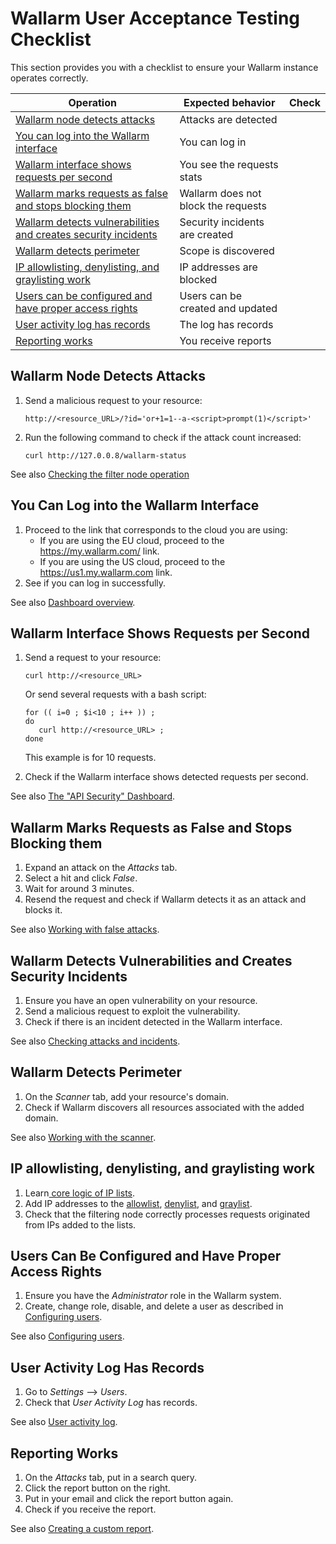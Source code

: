 # Wallarm User Acceptance Testing Checklist

This section provides you with a checklist to ensure your Wallarm instance operates correctly.

| Operation                                                                                                                                                        | Expected behavior                   | Check  |
|------------------------------------------------------------------------------------------------------------------------------------------------------------------|-------------------------------------|--------|
| [Wallarm node detects attacks](#wallarm-node-detects-attacks)                                                                     | Attacks are detected                |        |
| [You can log into the Wallarm interface](#you-can-log-into-the-wallarm-interface)                                                 | You can log in                      |        |
| [Wallarm interface shows requests per second](#wallarm-interface-shows-requests-per-second)                                       | You see the requests stats          |        |
| [Wallarm marks requests as false and stops blocking them](#wallarm-marks-requests-as-false-and-stops-blocking-them)               | Wallarm does not block the requests |        |
| [Wallarm detects vulnerabilities and creates security incidents](#wallarm-detects-vulnerabilities-and-creates-security-incidents) | Security incidents are created      |        |
| [Wallarm detects perimeter](#wallarm-detects-perimeter)                                                                                   | Scope is discovered                 |        |
| [IP allowlisting, denylisting, and graylisting work](#ip-allowlisting-denylisting-and-graylisting-work)                                                                                         | IP addresses are blocked            |        |
| [Users can be configured and have proper access rights](#users-can-be-configured-and-have-proper-access-rights)                   | Users can be created and updated    |        |
| [User activity log has records](#user-activity-log-has-records)                                                                   | The log has records                 |        |
| [Reporting works](#reporting-works)                                                                                               | You receive reports                 |        | |


## Wallarm Node Detects Attacks

1. Send a malicious request to your resource:

   ```
   http://<resource_URL>/?id='or+1=1--a-<script>prompt(1)</script>'
   ```

2. Run the following command to check if the attack count increased:

   ```
   curl http://127.0.0.8/wallarm-status
   ```

See also [Checking the filter node operation](installation-check-operation-en.md)

## You Can Log into the Wallarm Interface

1.  Proceed to the link that corresponds to the cloud you are using: 
    *   If you are using the EU cloud, proceed to the <https://my.wallarm.com/> link.
    *   If you are using the US cloud, proceed to the <https://us1.my.wallarm.com> link.
2.  See if you can log in successfully.

See also [Dashboard overview](../user-guides/dashboard.md).

## Wallarm Interface Shows Requests per Second

1. Send a request to your resource:

   ```
   curl http://<resource_URL>
   ```

   Or send several requests with a bash script:

   ```
   for (( i=0 ; $i<10 ; i++ )) ;
   do 
      curl http://<resource_URL> ;
   done
   ```

   This example is for 10 requests.

2. Check if the Wallarm interface shows detected requests per second.

See also [The "API Security" Dashboard](../user-guides/dashboard.md).

## Wallarm Marks Requests as False and Stops Blocking them

1. Expand an attack on the *Attacks* tab. 
2. Select a hit and click *False*.
3. Wait for around 3 minutes.
4. Resend the request and check if Wallarm detects it as an attack and blocks it.

See also [Working with false attacks](../user-guides/events/false-attack.md).

## Wallarm Detects Vulnerabilities and Creates Security Incidents

1. Ensure you have an open vulnerability on your resource.
2. Send a malicious request to exploit the vulnerability.
3. Check if there is an incident detected in the Wallarm interface.

See also [Checking attacks and incidents](../user-guides/events/check-attack.md).

## Wallarm Detects Perimeter

1. On the *Scanner* tab, add your resource's domain.
2. Check if Wallarm discovers all resources associated with the added domain.

See also [Working with the scanner](../user-guides/scanner/intro.md).

## IP allowlisting, denylisting, and graylisting work

1. Learn[ core logic of IP lists](../user-guides/ip-lists/overview.md).
2. Add IP addresses to the [allowlist](../user-guides/ip-lists/allowlist.md), [denylist](../user-guides/ip-lists/denylist.md), and [graylist](../user-guides/ip-lists/graylist.md).
3. Check that the filtering node correctly processes requests originated from IPs added to the lists.

## Users Can Be Configured and Have Proper Access Rights

1. Ensure you have the *Administrator* role in the Wallarm system.
2. Create, change role, disable, and delete a user as described in [Configuring users](../user-guides/settings/users.md).

See also [Configuring users](../user-guides/settings/users.md).

## User Activity Log Has Records

1. Go to *Settings* –> *Users*.
2. Check that *User Activity Log* has records.

See also [User activity log](../user-guides/settings/audit-log.md).

## Reporting Works

1. On the *Attacks* tab, put in a search query.
2. Click the report button on the right.
3. Put in your email and click the report button again.
5. Check if you receive the report.

See also [Creating a custom report](../user-guides/search-and-filters/custom-report.md).
